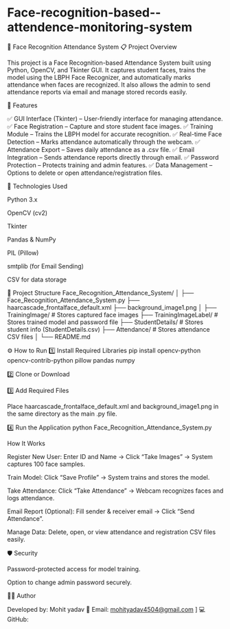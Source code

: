 # Face-recognition-based--attendence-monitoring-system
🧠 Face Recognition Attendance System
📋 Project Overview

This project is a Face Recognition-based Attendance System built using Python, OpenCV, and Tkinter GUI.
It captures student faces, trains the model using the LBPH Face Recognizer, and automatically marks attendance when faces are recognized.
It also allows the admin to send attendance reports via email and manage stored records easily.

🚀 Features

✅ GUI Interface (Tkinter) – User-friendly interface for managing attendance.
✅ Face Registration – Capture and store student face images.
✅ Training Module – Trains the LBPH model for accurate recognition.
✅ Real-time Face Detection – Marks attendance automatically through the webcam.
✅ Attendance Export – Saves daily attendance as a .csv file.
✅ Email Integration – Sends attendance reports directly through email.
✅ Password Protection – Protects training and admin features.
✅ Data Management – Options to delete or open attendance/registration files.


🧩 Technologies Used

Python 3.x

OpenCV (cv2)

Tkinter

Pandas & NumPy

PIL (Pillow)

smtplib (for Email Sending)

CSV for data storage



📁 Project Structure
Face_Recognition_Attendance_System/
│
├── Face_Recognition_Attendance_System.py
├── haarcascade_frontalface_default.xml
├── background_image1.png
│
├── TrainingImage/                 # Stores captured face images
├── TrainingImageLabel/            # Stores trained model and password file
├── StudentDetails/                # Stores student info (StudentDetails.csv)
├── Attendance/                    # Stores attendance CSV files
│
└── README.md


⚙️ How to Run
1️⃣ Install Required Libraries
pip install opencv-python opencv-contrib-python pillow pandas numpy

2️⃣ Clone or Download 

3️⃣ Add Required Files

Place haarcascade_frontalface_default.xml and background_image1.png in the same directory as the main .py file.

4️⃣ Run the Application
python Face_Recognition_Attendance_System.py




 How It Works

Register New User:
Enter ID and Name → Click “Take Images” → System captures 100 face samples.

Train Model:
Click “Save Profile” → System trains and stores the model.

Take Attendance:
Click “Take Attendance” → Webcam recognizes faces and logs attendance.

Email Report (Optional):
Fill sender & receiver email → Click “Send Attendance”.

Manage Data:
Delete, open, or view attendance and registration CSV files easily.



🛡️ Security

Password-protected access for model training.

Option to change admin password securely.


🧑‍💻 Author

Developed by: Mohit yadav
📧 Email: mohityadav4504@gmail.com
]
💻 GitHub: 

